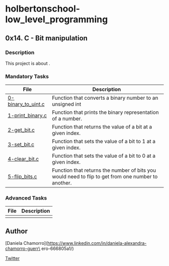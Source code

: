 # holbertonschool-low_level_programming

## 0x14. C - Bit manipulation
### Description
This project is about .


### Mandatory Tasks

| File | Description |
| ------ | ------ |
| [0-binary_to_uint.c](https://github.com/dalexach/holbertonschool-low_level_programming/tree/master/0x14-bit_manipulation/0-binary_to_uint.c) | Function that converts a binary number to an unsigned int |
| [1-print_binary.c](https://github.com/dalexach/holbertonschool-low_level_programming/tree/master/0x14-bit_manipulation/1-print_binary.c) | Function that prints the binary representation of a number. |
| [2-get_bit.c](https://github.com/dalexach/holbertonschool-low_level_programming/tree/master/0x14-bit_manipulation/2-get_bit.c) | Function that returns the value of a bit at a given index. |
| [3-set_bit.c](https://github.com/dalexach/holbertonschool-low_level_programming/tree/master/0x14-bit_manipulation/3-set_bit.c) | Function that sets the value of a bit to 1 at a given index. |
| [4-clear_bit.c](https://github.com/dalexach/holbertonschool-low_level_programming/tree/master/0x14-bit_manipulation/4-clear_bit.c) | Function that sets the value of a bit to 0 at a given index. |
| [5-flip_bits.c](https://github.com/dalexach/holbertonschool-low_level_programming/tree/master/0x14-bit_manipulation/5-flip_bits.c) | Function that returns the number of bits you would need to flip to get from one number to another. |



### Advanced Tasks
| File | Description |
| ------ | ------ |
| []() |  |

## Author

[Daniela Chamorro](https://www.linkedin.com/in/daniela-alexandra-chamorro-guerr\
ero-666805a1/)

[Twitter](https://twitter.com/dalexach)
